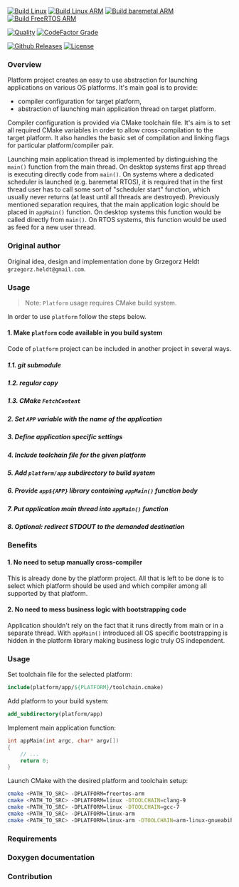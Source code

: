 [![Build Linux](https://github.com/kubasejdak/platform/workflows/Build%20Linux/badge.svg)](https://github.com/kubasejdak/platform/actions?query=workflow%3A%22Build+Linux%22)
[![Build Linux ARM](https://github.com/kubasejdak/platform/workflows/Build%20Linux%20ARM/badge.svg)](https://github.com/kubasejdak/platform/actions?query=workflow%3A%22Build+Linux+ARM%22)
[![Build baremetal ARM](https://github.com/kubasejdak/platform/workflows/Build%20baremetal%20ARM/badge.svg)](https://github.com/kubasejdak/platform/actions?query=workflow%3A%22Build+baremetal+ARM%22)
[![Build FreeRTOS ARM](https://github.com/kubasejdak/platform/workflows/Build%20FreeRTOS%20ARM/badge.svg)](https://github.com/kubasejdak/platform/actions?query=workflow%3A%22Build+FreeRTOS+ARM%22)

[![Quality](https://github.com/kubasejdak/platform/workflows/Quality/badge.svg)](https://github.com/kubasejdak/platform/actions?query=workflow%3A%22Quality%22)
[![CodeFactor Grade](https://img.shields.io/codefactor/grade/github/kubasejdak/platform)](https://www.codefactor.io/repository/github/kubasejdak/platform)

[![Github Releases](https://img.shields.io/github/release/kubasejdak/platform.svg)](https://github.com/kubasejdak/platform/releases)
[![License](https://img.shields.io/badge/License-BSD%202--Clause-orange.svg)](https://opensource.org/licenses/BSD-2-Clause)

### Overview

Platform project creates an easy to use abstraction for launching applications on various OS platforms.
It's main goal is to provide:
* compiler configuration for target platform,
* abstraction of launching main application thread on target platform.

Compiler configuration is provided via CMake toolchain file. It's aim is to set all required CMake variables in order
to allow cross-compilation to the target platform. It also handles the basic set of compilation and linking flags for
particular platform/compiler pair.

Launching main application thread is implemented by distinguishing the `main()` function from the main thread. On desktop
systems first app thread is executing directly code from `main()`. On systems where a dedicated scheduler is launched
(e.g. baremetal RTOS), it is required that in the first thread user has to call some sort of "scheduler start" function,
which usually never returns (at least until all threads are destroyed). Previously mentioned separation requires, that
the main application logic should be placed in `appMain()` function. On desktop systems this function would be called
directly from `main()`. On RTOS systems, this function would be used as feed for a new user thread.

### Original author

Original idea, design and implementation done by Grzegorz Heldt `grzegorz.heldt@gmail.com`.

### Usage

> Note: `Platform` usage requires CMake build system. 

In order to use `platform` follow the steps below.

#### 1. Make `platform` code available in you build system

Code of `platform` project can be included in another project in several ways.

##### 1.1. git submodule
##### 1.2. regular copy
##### 1.3. CMake `FetchContent`
##### 2. Set `APP` variable with the name of the application
##### 3. Define application specific settings
##### 4. Include toolchain file for the given platform
##### 5. Add `platform/app` subdirectory to build system
##### 6. Provide `app${APP}` library containing `appMain()` function body
##### 7. Put application main thread into `appMain()` function
##### 8. Optional: redirect STDOUT to the demanded destination

### Benefits

#### 1. No need to setup manually cross-compiler

This is already done by the platform project. All that is left to be done is to select which platform should be used
and which compiler among all supported by that platform.

#### 2. No need to mess business logic with bootstrapping code

Application shouldn't rely on the fact that it runs directly from main or in a separate thread. With `appMain()`
introduced all OS specific bootstrapping is hidden in the platform library making business logic truly OS independent. 

### Usage

Set toolchain file for the selected platform:

```cmake
include(platform/app/${PLATFORM}/toolchain.cmake)
```

Add platform to your build system:

```cmake
add_subdirectory(platform/app)
```

Implement main application function:

```cpp
int appMain(int argc, char* argv[])
{
    // ...
    return 0;
}
```

Launch CMake with the desired platform and toolchain setup:

```bash
cmake <PATH_TO_SRC> -DPLATFORM=freertos-arm
cmake <PATH_TO_SRC> -DPLATFORM=linux -DTOOLCHAIN=clang-9
cmake <PATH_TO_SRC> -DPLATFORM=linux -DTOOLCHAIN=gcc-7
cmake <PATH_TO_SRC> -DPLATFORM=linux-arm
cmake <PATH_TO_SRC> -DPLATFORM=linux-arm -DTOOLCHAIN=arm-linux-gnueabihf-clang-9
```

### Requirements

### Doxygen documentation

### Contribution
